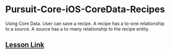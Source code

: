 # Pursuit-Core-iOS-CoreData-Recipes

Using Core Data. User can save a recipe. A recipe has a to-one relationship to a source. A source has a to-many relationship to the recipe entity.

## [Lesson Link](https://github.com/joinpursuit/Pursuit-Core-iOS/tree/master/units/unit05/lesson-12-core-data)   
